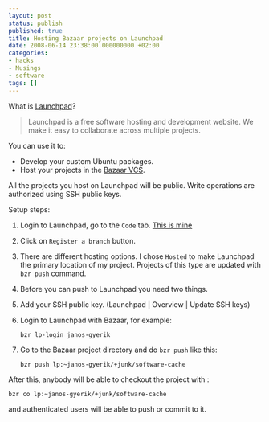 ```yaml
---
layout: post
status: publish
published: true
title: Hosting Bazaar projects on Launchpad
date: 2008-06-14 23:38:00.000000000 +02:00
categories:
- hacks
- Musings
- software
tags: []
---
```

What is [Launchpad](https://launchpad.net/)?

> Launchpad is a free software hosting and development website. We make it easy to collaborate across multiple projects.

You can use it to:

- Develop your custom Ubuntu packages.
- Host your projects in the [Bazaar VCS](http://bazaar-vcs.org/).

All the projects you host on Launchpad will be public.
Write operations are authorized using SSH public keys. 

Setup steps:

1. Login to Launchpad, go to the `Code` tab. [This is mine](https://code.launchpad.net/~janos-gyerik)
1. Click on `Register a branch` button.
1. There are different hosting options. I chose `Hosted` to make Launchpad the primary location of my project. Projects of this type are updated with `bzr push` command.
1. Before you can push to Launchpad you need two things. 
1. Add your SSH public key. (Launchpad | Overview | Update SSH keys)
1. Login to Launchpad with Bazaar, for example: 

    ```
    bzr lp-login janos-gyerik
    ```

1. Go to the Bazaar project directory and do `bzr push` like this: 

    ```
    bzr push lp:~janos-gyerik/+junk/software-cache
    ```

After this, anybody will be able to checkout the project with :
```
bzr co lp:~janos-gyerik/+junk/software-cache
```
and authenticated users will be able to push or commit to it.
